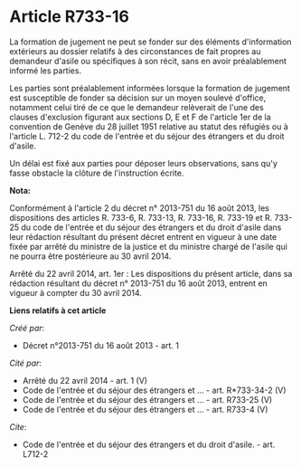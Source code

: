 # Article R733-16

La formation de jugement ne peut se fonder sur des éléments d'information extérieurs au dossier relatifs à des circonstances
de fait propres au demandeur d'asile ou spécifiques à son récit, sans en avoir préalablement informé les parties. 

Les parties sont préalablement informées lorsque la formation de jugement est susceptible de fonder sa décision sur un moyen
soulevé d'office, notamment celui tiré de ce que le demandeur relèverait de l'une des clauses d'exclusion figurant aux
sections D, E et F de l'article 1er de la convention de Genève du 28 juillet 1951 relative au statut des réfugiés ou à
l'article L. 712-2 du code de l'entrée et du séjour des étrangers et du droit d'asile. 

Un délai est fixé aux parties pour déposer leurs observations, sans qu'y fasse obstacle la clôture de l'instruction écrite.

**Nota:**

Conformément à l'article 2 du décret n° 2013-751 du 16 août 2013, les dispositions des articles R. 733-6, R. 733-13, R.
733-16, R. 733-19 et R. 733-25 du code de l'entrée et du séjour des étrangers et du droit d'asile dans leur rédaction
résultant du présent décret entrent en vigueur à une date fixée par arrêté du ministre de la justice et du ministre chargé de
l'asile qui ne pourra être postérieure au 30 avril 2014.

Arrêté du 22 avril 2014, art. 1er : Les dispositions du présent article, dans sa rédaction résultant du décret n° 2013-751 du
16 août 2013, entrent en vigueur à compter du 30 avril 2014.

**Liens relatifs à cet article**

_Créé par_:

  - Décret n°2013-751 du 16 août 2013 - art. 1

_Cité par_:

  - Arrêté du 22 avril 2014 - art. 1 (V)
  - Code de l'entrée et du séjour des étrangers et ... - art. R*733-34-2 (V)
  - Code de l'entrée et du séjour des étrangers et ... - art. R733-25 (V)
  - Code de l'entrée et du séjour des étrangers et ... - art. R733-4 (V)

_Cite_:

  - Code de l'entrée et du séjour des étrangers et du droit d'asile. - art. L712-2
